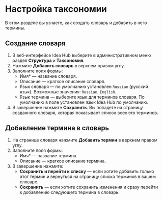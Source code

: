 # Настройка таксономии

В этом разделе вы узнаете, как создать словарь и добавить в него термины.



## Создание словаря

1. В веб-интерфейсе Idea Hub выберите в административном меню раздел **Структура > Таксономия**.
1. Нажмите **Добавить словарь** в верхнем правом углу.
1. Заполните поля формы:
   * Имя\* — название словаря.
   * Описание — краткое описание словаря.
   * Язык словаря — по умолчанию установлен `Russian` (русский язык). Возможные значения: `Russian`, `English`.
   * Язык термина — выберите язык для терминов словаря. По умолчанию в поле установлен язык Idea Hub по умолчанию.
1. В завершение нажмите **Сохранить**. Вы попадете на страницу созданного словаря, которая показывает список всех его терминов.

## Добавление термина в словарь

1. На странице словаря нажмите **Добавить термин** в верхнем правом углу.
1. Заполните поля формы:
   * Имя\* — название термина.
   * Описание — краткое описание термина.
1. В завершение нажмите:
   * **Сохранить и перейти к списку** — если хотите добавить только этот термин и вернуться на страницу списка терминов в вашем словаре.
   * **Сохранить** — если хотите сохранить изменения и сразу перейти к добавлению следующего термина в словарь.

